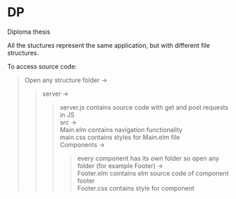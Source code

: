 # DP
 Diploma thesis


All the stuctures represent the same application, but with different file structures.

To access source code:  
> Open any structure folder ->  
>> server ->  
>>> server.js contains source code with get and post requests in JS  
>> src ->  
>>> Main.elm contains navigation functionality  
>>> main.css contains styles for Main.elm file  
>>> Components ->  
>>>> every component has its own folder so open any folder (for example Footer) ->  
>>>> Footer.elm cointains elm source code of component footer  
>>>> Footer.css contains style for component  
